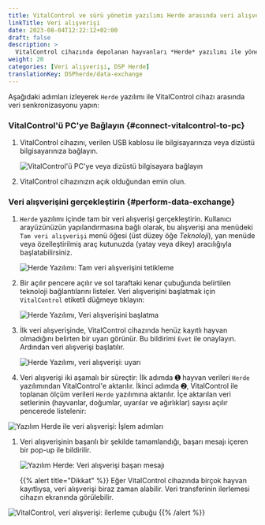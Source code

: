 ```yaml
---
title: VitalControl ve sürü yönetim yazılımı Herde arasında veri alışverişi
linkTitle: Veri alışverişi
date: 2023-08-04T12:22:12+02:00
draft: false
description: >
  VitalControl cihazında depolanan hayvanları *Herde* yazılımı ile yönetilen hayvanlarla senkronize edin ve VitalControl cihazı ile kaydedilen ölçüm değerlerini *Herde* yazılımına aktarın.
weight: 20
categories: [Veri alışverişi, DSP Herde]
translationKey: DSPherde/data-exchange
---
```

Aşağıdaki adımları izleyerek `Herde` yazılımı ile VitalControl cihazı arasında veri senkronizasyonu yapın:

### VitalControl'ü PC'ye Bağlayın {#connect-vitalcontrol-to-pc}

1. VitalControl cihazını, verilen USB kablosu ile bilgisayarınıza veya dizüstü bilgisayarınıza bağlayın.

   ![VitalControl'ü PC'ye veya dizüstü bilgisayara bağlayın](/images/synchronisation/connect-to-pc.svg "VitalControl'ü PC'ye bağlayın")

1. VitalControl cihazınızın açık olduğundan emin olun.

### Veri alışverişini gerçekleştirin {#perform-data-exchange}

1. `Herde` yazılımı içinde tam bir veri alışverişi gerçekleştirin. Kullanıcı arayüzünüzün yapılandırmasına bağlı olarak, bu alışverişi ana menüdeki `Tam veri alışverişi` menü öğesi (üst düzey öğe _Teknoloji_), yan menüde veya özelleştirilmiş araç kutunuzda (yatay veya dikey) aracılığıyla başlatabilirsiniz.

   ![Herde Yazılımı: Tam veri alışverişini tetikleme](../screenshots/data-exchange.png "Herde: Veri alışverişini tetikleme")

1. Bir açılır pencere açılır ve sol taraftaki kenar çubuğunda belirtilen teknoloji bağlantılarını listeler. Veri alışverişini başlatmak için `VitalControl` etiketli düğmeye tıklayın:

   ![Herde Yazılımı, Veri alışverişini başlatma](../screenshots/start-transfer.png "Herde: Veri alışverişini başlatma")

1. İlk veri alışverişinde, VitalControl cihazında henüz kayıtlı hayvan olmadığını belirten bir uyarı görünür. Bu bildirimi `Evet` ile onaylayın. Ardından veri alışverişi başlatılır.

   ![Herde Yazılımı, veri alışverişi: uyarı](../screenshots/warning.png "Veri alışverişi: uyarı")

1. Veri alışverişi iki aşamalı bir süreçtir: İlk adımda ➊ hayvan verileri `Herde` yazılımından VitalControl'e aktarılır. İkinci adımda ➋, VitalControl ile toplanan ölçüm verileri `Herde` yazılımına aktarılır. İçe aktarılan veri setlerinin (hayvanlar, doğumlar, uyarılar ve ağırlıklar) sayısı açılır pencerede listelenir:

![Yazılım Herde ile veri alışverişi: İşlem adımları](../screenshots/data-transfer.png "Veri alışverişi: İşlem adımları")

1. Veri alışverişinin başarılı bir şekilde tamamlandığı, başarı mesajı içeren bir pop-up ile bildirilir.

   ![Yazılım Herde: Veri alışverişi başarı mesajı](../screenshots/success-message.png "Herde: Veri alışverişi başarı mesajı")

    {{% alert title="Dikkat" %}}
Eğer VitalControl cihazında birçok hayvan kayıtlıysa, veri alışverişi biraz zaman alabilir. Veri transferinin ilerlemesi cihazın ekranında görülebilir.

![VitalControl, veri alışverişi: ilerleme çubuğu](../../vcsynchronizer/images/import-animals/data-transfer.png "VitalControl: veri alışverişi ilerleme çubuğu")
    {{% /alert %}}
